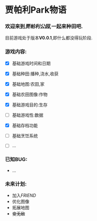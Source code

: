 # 贾帕利Park物语
### 欢迎来到*贾帕利公园*,一起来种田吧.


目前游戏处于版本**V0.0.1**,即什么都没得玩阶段.


### 游戏内容:
- [x] 基础游戏时间和日期
- [x] 基础种田:播种,浇水,收获
- [x] 基础地图:农田,家
- [x] 基础农田图像:作物
- [x] 基础游戏目的:生存
- [ ] 基础游戏性:数据
- [x] 基础存档功能
- [ ] 基础烹饪系统
- [ ] ...


### 已知BUG:
- ...


### 未来计划:
- 加入*FRIEND*
- 优化图像
- 拓展地图
- ~~变无敌~~

